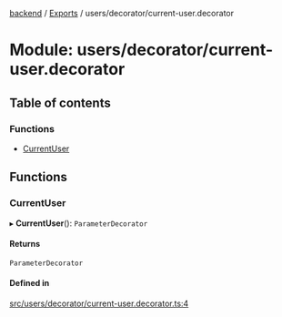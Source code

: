 [backend](../README.md) / [Exports](../modules.md) / users/decorator/current-user.decorator

# Module: users/decorator/current-user.decorator

## Table of contents

### Functions

- [CurrentUser](users_decorator_current_user_decorator.md#currentuser)

## Functions

### CurrentUser

▸ **CurrentUser**(): `ParameterDecorator`

#### Returns

`ParameterDecorator`

#### Defined in

[src/users/decorator/current-user.decorator.ts:4](https://github.com/GQDeltex/ft_transcendence/blob/95a7401/backend/src/users/decorator/current-user.decorator.ts#L4)
